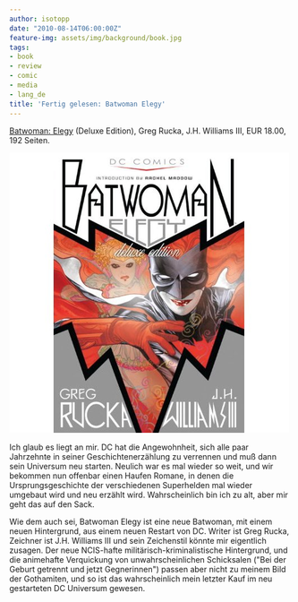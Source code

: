 ```yaml
---
author: isotopp
date: "2010-08-14T06:00:00Z"
feature-img: assets/img/background/book.jpg
tags:
- book
- review
- comic
- media
- lang_de
title: 'Fertig gelesen: Batwoman Elegy'
---
```

[Batwoman: Elegy](http://www.amazon.de/Batwoman-Elegy-Deluxe-Greg-Rucka/dp/1401226922)
(Deluxe Edition), Greg Rucka, J.H. Williams III, EUR 18.00, 192 Seiten.

![](/uploads/batwoman_elegy_deluxe.jpg)

Ich glaub es liegt an mir. DC hat die Angewohnheit, sich alle paar
Jahrzehnte in seiner Geschichtenerzählung zu verrennen und muß dann sein
Universum neu starten. Neulich war es mal wieder so weit, und wir bekommen
nun offenbar einen Haufen Romane, in denen die Ursprungsgeschichte der
verschiedenen Superhelden mal wieder umgebaut wird und neu erzählt wird.
Wahrscheinlich bin ich zu alt, aber mir geht das auf den Sack.

Wie dem auch sei, Batwoman Elegy ist eine neue Batwoman, mit einem neuen
Hintergrund, aus einem neuen Restart von DC. Writer ist Greg Rucka, Zeichner
ist J.H. Williams III und sein Zeichenstil könnte mir eigentlich zusagen.
Der neue NCIS-hafte militärisch-kriminalistische Hintergrund, und die
animehafte Verquickung von unwahrscheinlichen Schicksalen ("Bei der Geburt
getrennt und jetzt Gegnerinnen") passen aber nicht zu meinem Bild der
Gothamiten, und so ist das wahrscheinlich mein letzter Kauf im neu
gestarteten DC Universum gewesen.
